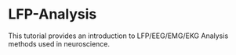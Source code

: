 # LFP-Analysis

This tutorial provides an introduction to LFP/EEG/EMG/EKG Analysis methods used in neuroscience. 
